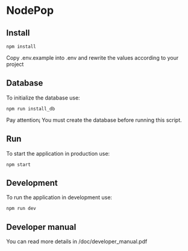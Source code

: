 # NodePop

## Install

```shell
npm install
```

Copy .env.example into .env and rewrite the values according to your project

## Database

To initialize the database use:

```shell
npm run install_db
```

Pay attention¡ You must create the database before running this script.

## Run

To start the application in production use:

```shell
npm start
```

## Development

To run the application in development use:

```shell
npm run dev
```

## Developer manual

You can read more details in /doc/developer_manual.pdf